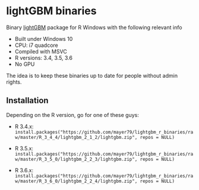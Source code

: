 # lightGBM binaries
Binary [lightGBM](https://github.com/Microsoft/LightGBM) package for R Windows with the following relevant info

- Built under Windows 10
- CPU: i7 quadcore 
- Compiled with MSVC
- R versions: 3.4, 3.5, 3.6
- No GPU

The idea is to keep these binaries up to date for people without admin rights. 

## Installation
Depending on the R version, go for one of these guys:

- R 3.4.x: `install.packages("https://github.com/mayer79/lightgbm_r_binaries/raw/master/R_3_4_4/lightgbm_2_1_2/lightgbm.zip", repos = NULL)`

- R 3.5.x: `install.packages("https://github.com/mayer79/lightgbm_r_binaries/raw/master/R_3_5_0/lightgbm_2_2_3/lightgbm.zip", repos = NULL)`

- R 3.6.x: `install.packages("https://github.com/mayer79/lightgbm_r_binaries/raw/master/R_3_6_0/lightgbm_2_2_4/lightgbm.zip", repos = NULL)`
